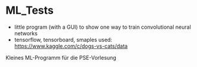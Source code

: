 # ML_Tests

- little program (with a GUI) to show one way to train convolutional neural networks 
- tensorflow, tensorboard, smaples used: https://www.kaggle.com/c/dogs-vs-cats/data

Kleines ML-Programm für die PSE-Vorlesung
